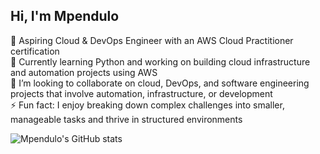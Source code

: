 <!-- Bio -->

## Hi, I'm Mpendulo


🔭 Aspiring Cloud & DevOps Engineer with an AWS Cloud Practitioner certification<br/> 
🌱 Currently learning Python and working on building cloud infrastructure and automation projects using AWS<br/> 
👯 I’m looking to collaborate on cloud, DevOps, and software engineering projects that involve automation, infrastructure, or development<br/> 
⚡ Fun fact: I enjoy breaking down complex challenges into smaller, manageable tasks and thrive in structured environments<br/> 

![Mpendulo's GitHub stats](https://github-readme-stats.vercel.app/api?username=Mpesh-D&show_icons=true&theme=dark)
